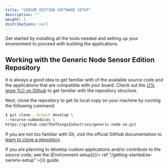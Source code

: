 ```yaml
---
title: "SENSOR EDITION SOFTWARE SETUP"
description: ""
weight: 1
distributions: null
---
```


Get started by installing all the tools needed and setting up your environment to proceed with building the applications.

<!--more-->

## Working with the Generic Node Sensor Edition Repository

It is always a good idea to get familiar with of the available source code and the applications that are compatible with your board. Check out the <a href="https://github.com/TheThingsIndustries/generic-node-se" target="_blank">{{% gnse %}} on Github</a> to get familiar with the repository structure.

Next, clone the repository to get its local copy on your machine by running the following command:

```bash
$ git clone --branch develop \
--recurse-submodules \
https://github.com/TheThingsIndustries/generic-node-se.git
```
If you are not too familiar with Git, visit the official GitHub documentation to <a href="https://docs.github.com/en/free-pro-team@latest/github/creating-cloning-and-archiving-repositories/cloning-a-repository" target="_blank">learn to clone a repository</a>.

If you are planning to develop custom applications and/or contribute to the source code, see the [Environment setup]({{< ref "/getting-started/se-sw/env-setup" >}}) guide.
